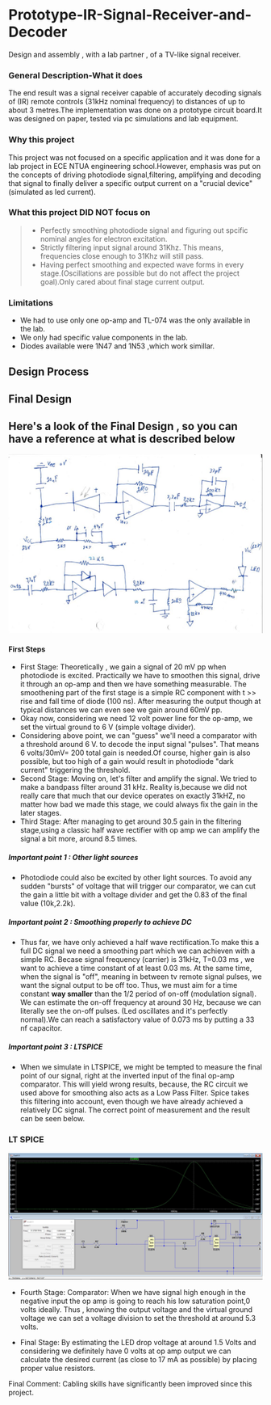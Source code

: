 # Prototype-IR-Signal-Receiver-and-Decoder
Design and assembly , with a lab partner , of a TV-like signal receiver.

### General Description-What it does
   The end result was a signal receiver capable of accurately decoding signals of (IR) remote controls (31kHz nominal frequency) to distances of up to about 3 metres.The implementation was done on a prototype circuit board.It was designed on paper, tested via pc simulations and lab equipment.
   
### Why this project 
  This project was not focused on a specific application and it was done for a lab project in ECE NTUA engineering school.However, emphasis was put on the concepts of driving photodiode signal,filtering, amplifying and decoding that signal to finally deliver a specific output current on a "crucial device" (simulated as led current).
  
### What this project DID NOT focus on
 > * Perfectly smoothing photodiode signal and figuring out spcific nominal angles for electron excitation.
 > * Strictly filtering input signal around 31Khz. This means, frequencies close enough to 31Khz will still pass.
 > * Having perfect smoothing and expected wave forms in every stage.(Oscillations are possible but do not affect the project goal).Only cared about final stage current output.
 
### Limitations 
   * We had to use only one op-amp and TL-074 was the only available in the lab.
   * We only had specific value components in the lab.
   * Diodes available were 1N47 and 1N53 ,which work simillar.

##  Design Process

## Final Design
## Here's a look of the Final Design , so you can have a reference at what is described below

<img src="Images/DESIGNf.JPG">


#### First Steps

   * First Stage: Theoretically , we gain a signal of 20 mV pp when photodiode is excited. Practically we have to smoothen this signal, drive it through an op-amp and then we have something measurable. The smoothening part of the first stage is a simple RC component with t >> rise and fall time of diode (100 ns). After measuring the output though at  typical distances we can even see we gain around 60mV pp.
   * Okay now, considering we need 12 volt power line for the op-amp, we set the virtual ground to 6 V (simple voltage divider).
   * Considering above point, we can "guess" we'll need a comparator with a threshold around 6 V. to decode the input signal "pulses". That means 6 volts/30mV= 200 total gain is needed.Of course, higher gain is also possible, but too high of a gain would result in photodiode "dark current" triggering the threshold.
   * Second Stage: Moving on, let's filter and amplify the signal. We tried to make a bandpass filter around 31 kHz. Reality is,because we did not really care that much that our device operates on exactly 31kHZ, no matter how bad we made this stage, we could always fix the gain in the later stages.
   * Third Stage: After managing to get around 30.5 gain in the filtering stage,using a classic half wave rectifier with op amp we can amplify the signal a bit more, around 8.5 times.
   ##### Important point 1 : Other light sources
   * Photodiode could also be excited by other light sources. To avoid any sudden "bursts" of voltage that will trigger our comparator, we can cut the gain a little bit with a voltage divider and get the 0.83 of the final value (10k,2.2k).
   ##### Important point 2 : Smoothing properly to achieve DC
   * Thus far, we have only achieved a half wave rectification.To make this a full DC signal we need a smoothing part which we can achieven with a simple RC. Becase signal frequency (carrier) is 31kHz, T=0.03 ms , we want to achieve a time constant of at least 0.03 ms. At the same time, when the signal is "off", meaning in between tv remote signal pulses, we want the signal output to be off too. Thus, we must aim for a time constant **way smaller** than the 1/2 period of on-off (modulation signal). We can estimate the on-off frequency at around 30 Hz, because we can literally see the on-off pulses. (Led oscillates and it's perfectly normal).We can reach a satisfactory value of 0.073 ms by putting a 33 nf capacitor.
   ##### Important point 3 : LTSPICE 
   * When we simulate in LTSPICE, we might be tempted to measure the final point of our signal, right at the inverted input of the final op-amp comparator. This will yield wrong results, because, the RC circuit we used above for smoothing also acts as a Low Pass Filter. Spice takes this filtering into account, even though we have already achieved a relatively DC signal. The correct point of measurement and the result can be seen below.
  ### LT SPICE
  <img src="Images/SIM%20comparator.JPG">
  
  * Fourth Stage: Comparator: When we have signal high enough in the negative input the op amp is going to reach his low saturation point,0 volts ideally. Thus , knowing the output voltage and the virtual ground voltage we can set a voltage division to set the threshold at around 5.3 volts.
  
  * Final Stage: By estimating the LED drop voltage at around 1.5 Volts and considering we definitely have 0 volts at op amp output we can calculate the desired current (as close to 17 mA as possible) by placing proper value resistors.
  
  Final Comment: Cabling skills have significantly been improved since this project. 



